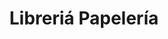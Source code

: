 ---
title: "Libreriá Papelería"
url: /ciudad-satelite/libreria-papeleria/
shop: material de oficina
---